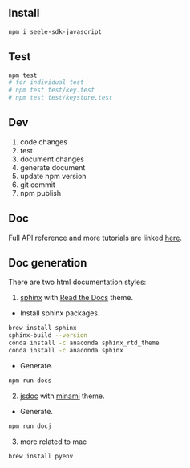 ## Install
```bash
npm i seele-sdk-javascript
```

## Test

```bash
npm test
# for individual test
# npm test test/key.test
# npm test test/keystore.test
```

## Dev

1. code changes
0. test
0. document changes
0. generate document 
0. update npm version
0. git commit
0. npm publish

## Doc

Full API reference and more tutorials are linked [here]("").

## Doc generation

There are two html documentation styles:

1. [sphinx]("http://sphinx-doc.org/") with [Read the Docs]("https://github.com/readthedocs/sphinx_rtd_theme") theme.

  - Install sphinx packages.
  ```bash
  brew install sphinx
  sphinx-build --version
  conda install -c anaconda sphinx_rtd_theme
  conda install -c anaconda sphinx
  ```
  - Generate.
  ```bash
  npm run docs
  ```

2. [jsdoc](https://devdocs.io/jsdoc/) with [minami]("https://github.com/nijikokun/minami") theme.

  - Generate.
  ```bash
  npm run docj
  ```

3. more related to mac
  ```bash
  brew install pyenv

  ```
